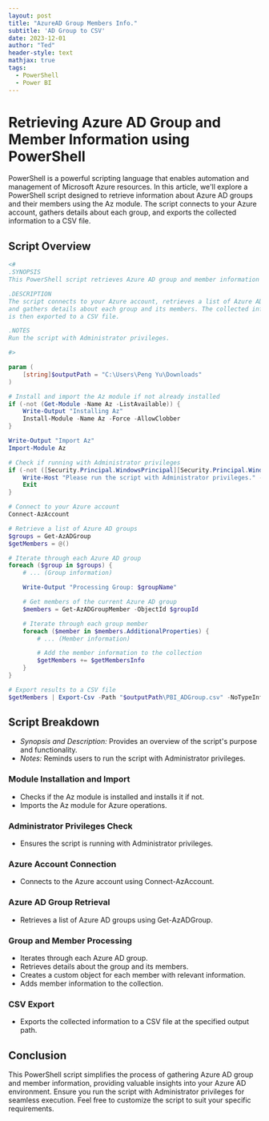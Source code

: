 ```yaml
---
layout: post
title: "AzureAD Group Members Info."
subtitle: 'AD Group to CSV'
date: 2023-12-01
author: "Ted"
header-style: text
mathjax: true
tags:
  - PowerShell
  - Power BI
---
```


# Retrieving Azure AD Group and Member Information using PowerShell

PowerShell is a powerful scripting language that enables automation and management of Microsoft Azure resources. In this article, we'll explore a PowerShell script designed to retrieve information about Azure AD groups and their members using the Az module. The script connects to your Azure account, gathers details about each group, and exports the collected information to a CSV file.

## Script Overview

```powershell
<#
.SYNOPSIS
This PowerShell script retrieves Azure AD group and member information using the Az module.

.DESCRIPTION
The script connects to your Azure account, retrieves a list of Azure AD groups, 
and gathers details about each group and its members. The collected information 
is then exported to a CSV file.

.NOTES
Run the script with Administrator privileges.

#>

param (
    [string]$outputPath = "C:\Users\Peng Yu\Downloads"
)

# Install and import the Az module if not already installed
if (-not (Get-Module -Name Az -ListAvailable)) {
    Write-Output "Installing Az"
    Install-Module -Name Az -Force -AllowClobber
}

Write-Output "Import Az"
Import-Module Az

# Check if running with Administrator privileges
if (-not ([Security.Principal.WindowsPrincipal][Security.Principal.WindowsIdentity]::GetCurrent()).IsInRole([Security.Principal.WindowsBuiltInRole]::Administrator)) {
    Write-Host "Please run the script with Administrator privileges." -ForegroundColor Red
    Exit
}

# Connect to your Azure account
Connect-AzAccount

# Retrieve a list of Azure AD groups
$groups = Get-AzADGroup
$getMembers = @()

# Iterate through each Azure AD group
foreach ($group in $groups) {
    # ... (Group information)

    Write-Output "Processing Group: $groupName"

    # Get members of the current Azure AD group
    $members = Get-AzADGroupMember -ObjectId $groupId

    # Iterate through each group member
    foreach ($member in $members.AdditionalProperties) {
        # ... (Member information)

        # Add the member information to the collection
        $getMembers += $getMembersInfo
    }
}

# Export results to a CSV file
$getMembers | Export-Csv -Path "$outputPath\PBI_ADGroup.csv" -NoTypeInformation
```

## Script Breakdown

- *Synopsis and Description:* Provides an overview of the script's purpose and functionality.
- *Notes:* Reminds users to run the script with Administrator privileges.

### Module Installation and Import

- Checks if the Az module is installed and installs it if not.
- Imports the Az module for Azure operations.

### Administrator Privileges Check

- Ensures the script is running with Administrator privileges.

### Azure Account Connection

- Connects to the Azure account using Connect-AzAccount.

### Azure AD Group Retrieval

- Retrieves a list of Azure AD groups using Get-AzADGroup.

### Group and Member Processing

- Iterates through each Azure AD group.
- Retrieves details about the group and its members.
- Creates a custom object for each member with relevant information.
- Adds member information to the collection.

### CSV Export

- Exports the collected information to a CSV file at the specified output path.

## Conclusion

This PowerShell script simplifies the process of gathering Azure AD group and member information, providing valuable insights into your Azure AD environment. Ensure you run the script with Administrator privileges for seamless execution. Feel free to customize the script to suit your specific requirements.
